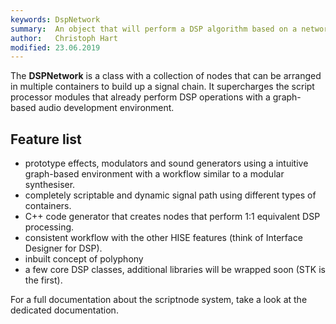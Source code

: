 ```yaml
---
keywords: DspNetwork
summary:  An object that will perform a DSP algorithm based on a network of nodes.
author:   Christoph Hart
modified: 23.06.2019
---
```

  
The **DSPNetwork** is a class with a collection of nodes that can be arranged in multiple containers to build up a signal chain. 
It supercharges the script processor modules that already perform DSP operations with a graph-based audio development environment.

## Feature list

- prototype effects, modulators and sound generators using a intuitive graph-based environment with a workflow similar to a modular synthesiser.
- completely scriptable and dynamic signal path using different types of containers.
- C++ code generator that creates nodes that perform 1:1 equivalent DSP processing.
- consistent workflow with the other HISE features (think of Interface Designer for DSP).
- inbuilt concept of polyphony
- a few core DSP classes, additional libraries will be wrapped soon (STK is the first).

For a full documentation about the scriptnode system, take a look at the dedicated documentation.